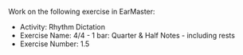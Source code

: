Work on the following exercise in EarMaster:
- Activity: Rhythm Dictation
- Exercise Name: 4/4 - 1 bar: Quarter & Half Notes - including rests
- Exercise Number: 1.5
